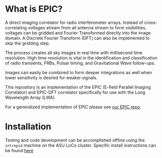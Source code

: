 

# What is EPIC?
A direct imaging correlator for radio interferometer arrays. Instead of cross-correlating voltages stream from all antenna stream to form visibilities, voltages can be gridded and Fourier Transformed directly into the image domain. A Discrete Fourier Transform (DFT) can also be implemented to skip the gridding step.

The process creates all sky images in real time with millisecond time resolution. High time resolution is vital in the identification and classification of radio transients, FRBs, Pulsar timing, and Gravitational Wave follow-ups.

Images can easily be combined to form deeper integrations as well when lower sensitivity is desired for weaker signals.

This repository is an implementation of the EPIC (E-field Parallel Imaging Correlator) and EPIC-DFT correlator specifically for use with the Long Wavelength Array (LWA).

For a generalized implementation of EPIC please see [our EPIC repo](https://github.com/epic-astronomy/EPIC).

# Installation
Testing and code development can be accomplished offline using the `intrepid` machine on the ASU LoCo cluster. Specific install instructions can be found [here](INSTALL_ASU.md)
